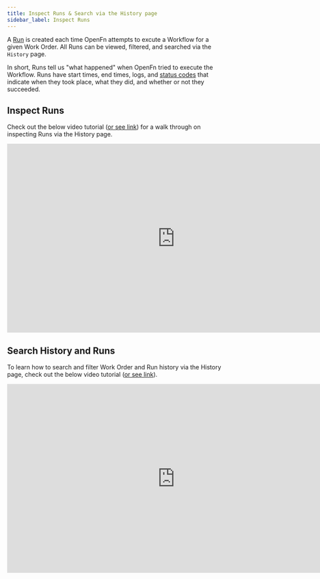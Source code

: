 ```yaml
---
title: Inspect Runs & Search via the History page
sidebar_label: Inspect Runs
---
```


A [Run](../get-started/terminology.md#run) is created each time
OpenFn attempts to excute a Workflow for a given Work Order. All Runs can be
viewed, filtered, and searched via the `History` page.

In short, Runs tell us "what happened" when OpenFn tried to execute the
Workflow. Runs have start times, end times, logs, and
[status codes](./status-codes.md) that indicate
when they took place, what they did, and whether or not they succeeded.

## Inspect Runs

Check out the below video tutorial
([or see link](https://youtu.be/xPgVZmJMT3w?si=bMf9wof_Qla-0ihW)) for a walk
through on inspecting Runs via the History page.

<iframe width="784" height="441" src="https://www.youtube.com/embed/xPgVZmJMT3w?si=fO7_kqgpbUJE6ArK" title="YouTube video player" frameborder="0" allow="accelerometer; autoplay; clipboard-write; encrypted-media; gyroscope; picture-in-picture; web-share" allowfullscreen></iframe>

## Search History and Runs

To learn how to search and filter Work Order and Run history via the History
page, check out the below video tutorial
([or see link](https://youtu.be/XIUykmLCxwQ?si=pCzefw4zyLxG1voE)).

<iframe width="784" height="441" src="https://www.youtube.com/embed/XIUykmLCxwQ?si=IM73HvXEC2Azg5YF" title="YouTube video player" frameborder="0" allow="accelerometer; autoplay; clipboard-write; encrypted-media; gyroscope; picture-in-picture; web-share" allowfullscreen></iframe>
